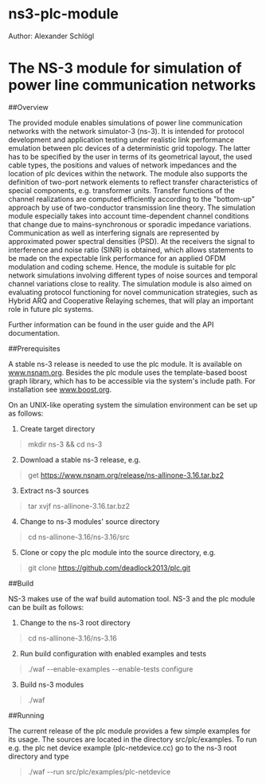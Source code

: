 ns3-plc-module
==============
Author:  Alexander Schlögl
# The NS-3 module for simulation of power line communication networks

##Overview

The provided module enables simulations of power line communication networks with the network simulator-3 (ns-3). It is intended for protocol development and application testing under realistic link
performance emulation between plc devices of a deterministic grid topology. The latter has to be specified by
the user in terms of its geometrical layout, the used cable types, the positions and values of network impedances
and the location of plc devices within the network. The module also supports the definition of two-port
network elements to reflect transfer characteristics of special components, e.g. transformer units.
Transfer functions of the channel realizations are computed efficiently according to the "bottom-up" approach by use of
two-conductor transmission line theory. The simulation module especially takes into account time-dependent channel 
conditions that change due to mains-synchronous or sporadic impedance variations. Communication as well as interfering signals 
are represented by approximated power spectral densities (PSD). At the receivers the signal to interference and noise 
ratio (SINR) is obtained, which allows statements to be made on the expectable link performance for an applied OFDM
modulation and coding scheme. Hence, the module is suitable for plc network simulations involving different types of
noise sources and temporal channel variations close to reality. The simulation module is also aimed on evaluating protocol 
functioning for novel communication strategies, such as Hybrid ARQ and Cooperative Relaying schemes, that will play an 
important role in future plc systems.

Further information can be found in the user guide and the API documentation.

##Prerequisites

A stable ns-3 release is needed to use the plc module. It is available on www.nsnam.org.
Besides the plc module uses the template-based boost graph library, which has to be accessible
via the system's include path. For installation see www.boost.org.

On an UNIX-like operating system the simulation environment can be set up as follows:

1. Create target directory

> mkdir ns-3 && cd ns-3

2. Download a stable ns-3 release, e.g.

> get https://www.nsnam.org/release/ns-allinone-3.16.tar.bz2

3. Extract ns-3 sources

> tar xvjf ns-allinone-3.16.tar.bz2 

4. Change to ns-3 modules' source directory

> cd ns-allinone-3.16/ns-3.16/src

5. Clone or copy the plc module into the source directory, e.g.

> git clone https://github.com/deadlock2013/plc.git


##Build

NS-3 makes use of the waf build automation tool. NS-3 and the plc module can be built as follows:

1. Change to the ns-3 root directory

> cd ns-allinone-3.16/ns-3.16

2. Run build configuration with enabled examples and tests

> ./waf --enable-examples --enable-tests configure

3. Build ns-3 modules

> ./waf

##Running

The current release of the plc module provides a few simple examples for its usage. The sources
are located in the directory src/plc/examples. To run e.g. the plc net device example (plc-netdevice.cc)
go to the ns-3 root directory and type

> ./waf --run src/plc/examples/plc-netdevice


